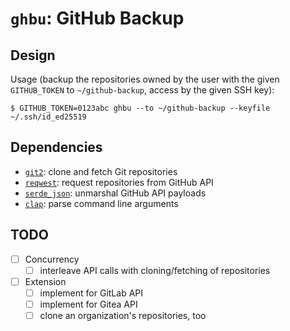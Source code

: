 # `ghbu`: GitHub Backup

## Design

Usage (backup the repositories owned by the user with the given `GITHUB_TOKEN`
to `~/github-backup`, access by the given SSH key): 

    $ GITHUB_TOKEN=0123abc ghbu --to ~/github-backup --keyfile ~/.ssh/id_ed25519

## Dependencies

- [`git2`](https://docs.rs/git2/latest/git2/): clone and fetch Git repositories
- [`reqwest`](https://crates.io/crates/reqwest): request repositories from GitHub API
- [`serde_json`](https://crates.io/crates/serde_json): unmarshal GitHub API payloads
- [`clap`](https://crates.io/crates/clap): parse command line arguments

## TODO

- [ ] Concurrency
    - [ ] interleave API calls with cloning/fetching of repositories
- [ ] Extension
    - [ ] implement for GitLab API
    - [ ] implement for Gitea API
    - [ ] clone an organization's repositories, too
